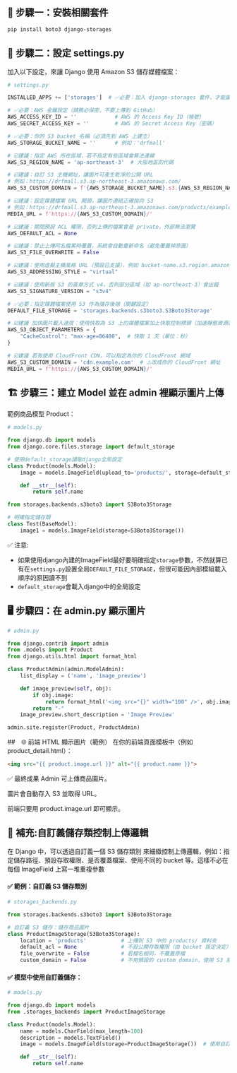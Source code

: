 

## 🔧 步驟一：安裝相關套件
```bash
pip install boto3 django-storages
```
## 🔧 步驟二：設定 settings.py
加入以下設定，來讓 Django 使用 Amazon S3 儲存媒體檔案：

```python
# settings.py

INSTALLED_APPS += ['storages']  # ✅必要：加入 django-storages 套件，才能讓 Django 使用 S3 儲存後端

# ✅必要：AWS 金鑰設定（請務必保密，不要上傳到 GitHub）
AWS_ACCESS_KEY_ID = ''            # AWS 的 Access Key ID（帳號）
AWS_SECRET_ACCESS_KEY = ''        # AWS 的 Secret Access Key（密碼）

# ✅必要：你的 S3 bucket 名稱（必須先到 AWS 上建立）
AWS_STORAGE_BUCKET_NAME = ''      # 例如：'drfmall'

# ☑️建議：指定 AWS 所在區域，若不指定有些區域會無法連線
AWS_S3_REGION_NAME = 'ap-northeast-3'  # 大阪地區的代碼

# ☑️建議：自訂 S3 主機網址，讓圖片可產生乾淨的公開 URL
# 例如：https://drfmall.s3.ap-northeast-3.amazonaws.com/
AWS_S3_CUSTOM_DOMAIN = f'{AWS_STORAGE_BUCKET_NAME}.s3.{AWS_S3_REGION_NAME}.amazonaws.com'

# ☑️建議：設定媒體檔案 URL 開頭，讓圖片連結正確指向 S3
# 例如：https://drfmall.s3.ap-northeast-3.amazonaws.com/products/example.jpg
MEDIA_URL = f'https://{AWS_S3_CUSTOM_DOMAIN}/'

# ☑️建議：關閉預設 ACL 權限，否則上傳的檔案會是 private，外部無法瀏覽
AWS_DEFAULT_ACL = None

# ☑️建議：禁止上傳同名檔案時覆蓋，系統會自動重新命名（避免覆蓋掉原圖）
AWS_S3_FILE_OVERWRITE = False

# ☑️建議：使用虛擬主機風格 URL（預設已支援），例如 bucket-name.s3.region.amazonaws.com
AWS_S3_ADDRESSING_STYLE = "virtual"

# ☑️建議：使用新版 S3 的簽章方式 v4，否則部分區域（如 ap-northeast-3）會出錯
AWS_S3_SIGNATURE_VERSION = "s3v4"

# ✅必要：指定媒體檔案使用 S3 作為儲存後端（關鍵設定）
DEFAULT_FILE_STORAGE = 'storages.backends.s3boto3.S3Boto3Storage'

# ☑️建議 加快圖片載入速度：使用快取為 S3 上的媒體檔案加上快取控制標頭（加速靜態資源載入）
AWS_S3_OBJECT_PARAMETERS = {
    "CacheControl": "max-age=86400",  # 快取 1 天（單位：秒）
}

# ☑️建議 若有使用 CloudFront CDN，可以指定為你的 CloudFront 網域
AWS_S3_CUSTOM_DOMAIN = 'cdn.example.com'  # ⚠️改成你的 CloudFront 網址
MEDIA_URL = f'https://{AWS_S3_CUSTOM_DOMAIN}/'

```


## 🏗️ 步驟三：建立 Model 並在 admin 裡顯示圖片上傳
範例商品模型 Product：

```python
# models.py

from django.db import models
from django.core.files.storage import default_storage

# 使用default_storage讀取django全局設定
class Product(models.Model):
    image = models.ImageField(upload_to='products/', storage=default_storage) # 上傳到 S3 的 products/ 資料夾

    def __str__(self):
        return self.name

from storages.backends.s3boto3 import S3Boto3Storage

# 明確指定儲存類
class Test(BaseModel):
    image1 = models.ImageField(storage=S3Boto3Storage())


```
✅ 注意: 
- 如果使用django內建的ImageField最好要明確指定`storage`參數，不然就算已有在`settings.py`設置全局`DEFAULT_FILE_STORAGE`，但很可能因內部模組載入順序的原因讀不到
- `default_storage`會載入django中的全局設定
        

## 🖥️ 步驟四：在 admin.py 顯示圖片
```python
# admin.py

from django.contrib import admin
from .models import Product
from django.utils.html import format_html

class ProductAdmin(admin.ModelAdmin):
    list_display = ('name', 'image_preview')

    def image_preview(self, obj):
        if obj.image:
            return format_html('<img src="{}" width="100" />', obj.image.url)
        return "-"
    image_preview.short_description = 'Image Preview'

admin.site.register(Product, ProductAdmin)
```

##　🌐 前端 HTML 顯示圖片（範例）
在你的前端頁面模板中（例如 product_detail.html）：
```html
<img src="{{ product.image.url }}" alt="{{ product.name }}">
```

✅ 最終成果
Admin 可上傳商品圖片。

圖片會自動存入 S3 並取得 URL。

前端只要用 product.image.url 即可顯示。


## 🔧 補充:自訂義儲存類控制上傳邏輯
在 Django 中，可以透過自訂義一個 S3 儲存類別 來細緻控制上傳邏輯，例如：指定儲存路徑、預設存取權限、是否覆蓋檔案、使用不同的 bucket 等。這樣不必在每個 ImageField 上寫一堆重複參數

#### ✅ 範例：自訂義 S3 儲存類別

```py
# storages_backends.py

from storages.backends.s3boto3 import S3Boto3Storage

# 自訂義 S3 儲存：儲存商品圖片
class ProductImageStorage(S3Boto3Storage):
    location = 'products'           # 上傳到 S3 中的 products/ 資料夾
    default_acl = None              # 不設公開存取權限（由 bucket 設定決定）
    file_overwrite = False          # 若檔名相同，不覆蓋原檔
    custom_domain = False           # 不用預設的 custom domain，使用 S3 原始網址

```
#### ✅ 模型中使用自訂義儲存：


```py
# models.py

from django.db import models
from .storages_backends import ProductImageStorage

class Product(models.Model):
    name = models.CharField(max_length=100)
    description = models.TextField()
    image = models.ImageField(storage=ProductImageStorage())  # 使用自訂儲存後端

    def __str__(self):
        return self.name
```
